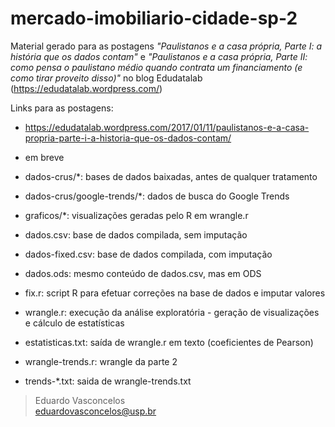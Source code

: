 # mercado-imobiliario-cidade-sp-2
Material gerado para as postagens _"Paulistanos e a casa própria, Parte I: a história que os dados contam"_ e _"Paulistanos e a casa própria, Parte II: como pensa o paulistano médio quando contrata um financiamento (e como tirar proveito disso)"_ no blog Edudatalab (https://edudatalab.wordpress.com/)

Links para as postagens:
* https://edudatalab.wordpress.com/2017/01/11/paulistanos-e-a-casa-propria-parte-i-a-historia-que-os-dados-contam/
* em breve

* dados-crus/\*: bases de dados baixadas, antes de qualquer tratamento
* dados-crus/google-trends/\*: dados de busca do Google Trends
* graficos/\*: visualizações geradas pelo R em wrangle.r
* dados.csv: base de dados compilada, sem imputação
* dados-fixed.csv: base de dados compilada, com imputação
* dados.ods: mesmo conteúdo de dados.csv, mas em ODS
* fix.r: script R para efetuar correções na base de dados e imputar valores
* wrangle.r: execução da análise exploratória - geração de visualizações e cálculo de estatísticas
* estatisticas.txt: saída de wrangle.r em texto (coeficientes de Pearson)
* wrangle-trends.r: wrangle da parte 2
* trends-\*.txt: saida de wrangle-trends.txt

>Eduardo Vasconcelos<br>
>eduardovasconcelos@usp.br
